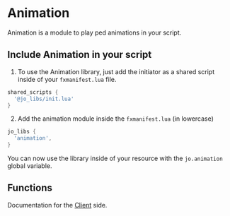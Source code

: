 # Animation

Animation is a module to play ped animations in your script.

## Include Animation in your script

1. To use the Animation library, just add the initiator as a shared script inside of your `fxmanifest.lua` file.
```lua
shared_scripts {
  '@jo_libs/init.lua'
}

```
2. Add the animation module inside the `fxmanifest.lua` (in lowercase)
```lua
jo_libs {
  'animation',
}

```
You can now use the library inside of your resource with the `jo.animation` global variable.

## Functions

Documentation for the [Client](./client.md) side.  